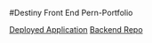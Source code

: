 #Destiny Front End Pern-Portfolio

[Deployed Application](https://destiny-calandar-project.netlify.app/)
[Backend Repo](https://github.com/DestinyJoyner/Pern-Portfolio-Backend)

